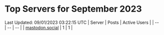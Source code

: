 # Top Servers for September 2023
Last Updated: 09/01/2023 03:22:15 UTC
| Server | Posts | Active Users |
| -- | -- | -- |
| [mastodon.social](https://mastodon.social/tags/PowerShell) | 1 | 1 |
